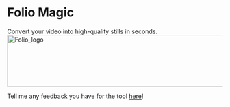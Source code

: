 # Folio Magic

Convert your video into high-quality stills in seconds.
<img width="614" height="121" alt="Folio_logo" src="https://github.com/user-attachments/assets/29cff5b8-5061-4f9b-b2a7-0357fc50fa08" />

Tell me any feedback you have for the tool [here](https://docs.google.com/forms/d/12rjJqeeK2jP7SIyxDmytcgdyOH2WWcCfxrEpxjGO71w/)!
